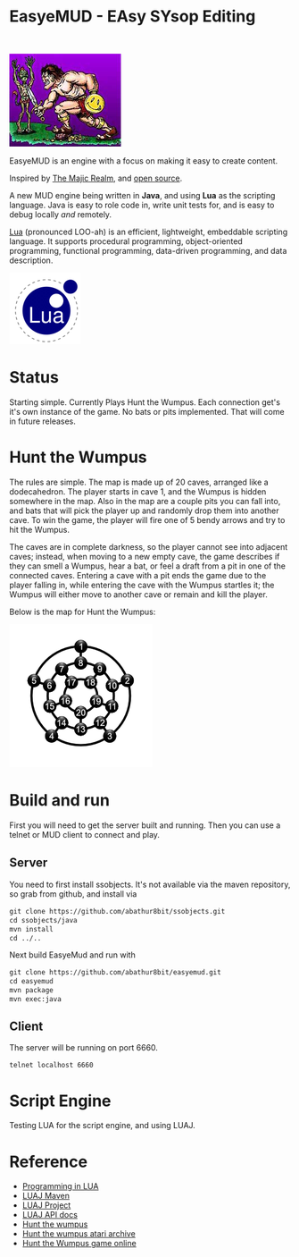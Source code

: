 # EasyeMUD - EAsy SYsop Editing
<br/>

![](img/easyemud/barb.jpg)

EasyeMUD is an engine with a focus on making it easy to create content.

Inspired by [The Majic Realm](https://www.facebook.com/groups/868161636530458), and [open source][repo].

A new MUD engine being written in **Java**, and using **Lua** as the scripting language. Java is easy to role code in, write unit tests for, and is easy to debug locally *and* remotely.

[Lua] (pronounced LOO-ah) is an efficient, lightweight, embeddable scripting language. It supports procedural programming, object-oriented programming, functional programming, data-driven programming, and data description.

![](img/easyemud/lua-logo.gif)

[lua]: https://www.lua.org
[repo]: https://github.com/abathur8bit/easyemud

# Status
Starting simple. Currently Plays Hunt the Wumpus. Each connection get's it's own instance of the game. No bats or pits implemented. That will come in future releases. 

# Hunt the Wumpus
The rules are simple. The map is made up of 20 caves, arranged like a dodecahedron. The player starts in cave 1, and the Wumpus is hidden somewhere in the map. Also in the map are a couple pits you can fall into, and bats that will pick the player up and randomly drop them into another cave. To win the game, the player will fire one of 5 bendy arrows and try to hit the Wumpus.

The caves are in complete darkness, so the player cannot see into adjacent caves; instead, when moving to a new empty cave, the game describes if they can smell a Wumpus, hear a bat, or feel a draft from a pit in one of the connected caves. Entering a cave with a pit ends the game due to the player falling in, while entering the cave with the Wumpus startles it; the Wumpus will either move to another cave or remain and kill the player.

Below is the map for Hunt the Wumpus:

![](img/easyemud/wumpus-map.png)

# Build and run
First you will need to get the server built and running. Then you can use a telnet or MUD client to connect and play. 

## Server
You need to first install ssobjects. It's not available via the maven repository, so grab from github, and install via 

    git clone https://github.com/abathur8bit/ssobjects.git
    cd ssobjects/java
    mvn install 
    cd ../..

Next build EasyeMud and run with

    git clone https://github.com/abathur8bit/easyemud.git
    cd easyemud
    mvn package
    mvn exec:java
    
## Client
The server will be running on port 6660. 

    telnet localhost 6660


# Script Engine
Testing LUA for the script engine, and using LUAJ. 

# Reference
- [Programming in LUA](https://www.lua.org/pil/contents.html)
- [LUAJ Maven](https://mvnrepository.com/artifact/org.luaj/luaj-jse)
- [LUAJ Project](https://github.com/luaj/luaj)
- [LUAJ API docs](http://luaj.org/luaj/3.0/api/overview-summary.html)
- [Hunt the wumpus](https://en.wikipedia.org/wiki/Hunt_the_Wumpus)
- [Hunt the wumpus atari archive](https://www.atariarchives.org/bcc1/showpage.php?page=249)
- [Hunt the Wumpus game online](https://jayisgames.com/games/hunt-the-wumpus/)